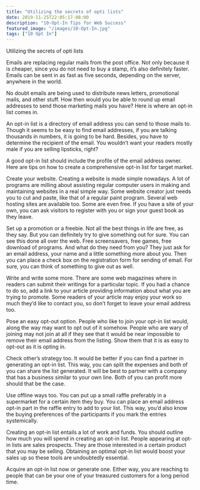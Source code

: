 ```yaml
---
title: "Utilizing the secrets of opti lists"
date: 2019-11-25T22:05:17-08:00
description: "10-Opt-In Tips for Web Success"
featured_image: "/images/10-Opt-In.jpg"
tags: ["10 Opt In"]
---
```


Utilizing the secrets of opti lists 


Emails are replacing regular mails from the post office. Not only because it is cheaper, since you do not need to buy a stamp, it’s also definitely faster. Emails can be sent in as fast as five seconds, depending on the server, anywhere in the world. 

No doubt emails are being used to distribute news letters, promotional mails, and other stuff. How then would you be able to round up email addresses to send those marketing mails you have? Here is where an opt-in list comes in.

An opt-in list is a directory of email address you can send to those mails to. Though it seems to be easy to find email addresses, if you are talking thousands in numbers, it is going to be hard. Besides, you have to determine the recipient of the email. You wouldn’t want your readers mostly male if you are selling lipsticks, right?

A good opt-in list should include the profile of the email address owner. Here are tips on how to create a comprehensive opt-in list for target market.

Create your website.
Creating a website is made simple nowadays. A lot of programs are milling about assisting regular computer users in making and maintaining websites in a real simple way. Some website creator just needs you to cut and paste, like that of a regular paint program. Several web hosting sites are available too. Some are even free. If you have a site of your own, you can ask visitors to register with you or sign your guest book as they leave.

Set up a promotion or a freebie.
Not all the best things in life are free, as they say. But you can definitely try to give something out for sure. You can see this done all over the web. Free screensavers, free games, free download of programs. And what do they need from you? They just ask for an email address, your name and a little something more about you. Then you can place a check box on the registration form for sending of email. For sure, you can think of something to give out as well. 

Write and write some more.
There are some web magazines where in readers can submit their writings for a particular topic. If you had a chance to do so, add a link to your article providing information about what you are trying to promote. Some readers of your article may enjoy your work so much they’d like to contact you, so don’t forget to leave your email address too.

Pose an easy opt-out option.
People who like to join your opt-in list would, along the way may want to opt out of it somehow. People who are wary of joining may not join at all if they see that it would be near impossible to remove their email address from the listing. Show them that it is as easy to opt-out as it is opting in. 

Check other’s strategy too.
It would be better if you can find a partner in generating an opt-in list. This way, you can split the expenses and both of you can share the list generated. It will be best to partner with a company that has a business similar to your own line. Both of you can profit more should that be the case. 

Use offline ways too.
You can put up a small raffle preferably in a supermarket for a certain item they buy. You can place an email address opt-in part in the raffle entry to add to your list. This way, you’d also know the buying preferences of the participants if you mark the entries systemically.

Creating an opt-in list entails a lot of work and funds. You should outline how much you will spend in creating an opt-in list. People appearing at opt-in lists are sales prospects. They are those interested in a certain product that you may be selling. Obtaining an optimal opt-in list would boost your sales up so these tools are undoubtedly essential. 

Acquire an opt-in list now or generate one. Either way, you are reaching to people that can be your one of your treasured customers for a long period time. 


